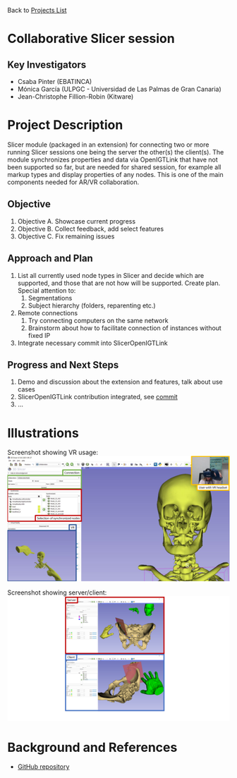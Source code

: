 Back to [Projects List](../../README.md#ProjectsList)

# Collaborative Slicer session

## Key Investigators

- Csaba Pinter (EBATINCA)
- Mónica García (ULPGC - Universidad de Las Palmas de Gran Canaria)
- Jean-Christophe Fillion-Robin (Kitware)

# Project Description

<!-- Add a short paragraph describing the project. -->

Slicer module (packaged in an extension) for connecting two or more running Slicer sessions one being the server the other(s) the client(s). The module synchronizes properties and data via OpenIGTLink that have not been supported so far, but are needed for shared session, for example all markup types and display properties of any nodes. This is one of the main components needed for AR/VR collaboration.

## Objective

<!-- Describe here WHAT you would like to achieve (what you will have as end result). -->

1. Objective A. Showcase current progress
1. Objective B. Collect feedback, add select features
1. Objective C. Fix remaining issues

## Approach and Plan

<!-- Describe here HOW you would like to achieve the objectives stated above. -->

1. List all currently used node types in Slicer and decide which are supported, and those that are not how will be supported. Create plan. Special attention to:
    1. Segmentations
    1. Subject hierarchy (folders, reparenting etc.)
3. Remote connections
    1. Try connecting computers on the same network
    1. Brainstorm about how to facilitate connection of instances without fixed IP
4. Integrate necessary commit into SlicerOpenIGTLink

## Progress and Next Steps

<!-- Update this section as you make progress, describing of what you have ACTUALLY DONE. If there are specific steps that you could not complete then you can describe them here, too. -->

1. Demo and discussion about the extension and features, talk about use cases
1. SlicerOpenIGTLink contribution integrated, see [commit](https://github.com/openigtlink/SlicerOpenIGTLink/commit/a28d381af4542063f60e885c0505e45fbd5e9006)
1. ...

# Illustrations

<!-- Add pictures and links to videos that demonstrate what has been accomplished.
![Description of picture](Example2.jpg)
![Some more images](Example2.jpg)
-->

Screenshot showing VR usage:
![SlicerCollaboration screenshot VR](SlicerCollaboration_VR.PNG)

Screenshot showing server/client:
![SlicerCollaboration screenshot server/client](SlicerCollaboration_ServerClient.PNG)

# Background and References

<!-- If you developed any software, include link to the source code repository. If possible, also add links to sample data, and to any relevant publications. -->

* [GitHub repository](https://github.com/EBATINCA/SlicerCollaboration)
